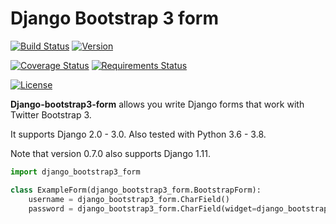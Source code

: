 # Django Bootstrap 3 form

[![Build Status](https://travis-ci.org/mbraak/django-bootstrap3-form.svg?branch=master)](https://travis-ci.org/mbraak/django-bootstrap3-form) [![Version](https://badge.fury.io/py/django-bootstrap3-form.svg)](https://pypi.python.org/pypi/django-bootstrap3-form/)

[![Coverage Status](https://img.shields.io/coveralls/mbraak/django-bootstrap3-form.svg)](https://coveralls.io/r/mbraak/django-bootstrap3-form?branch=master)
[![Requirements Status](https://requires.io/github/mbraak/django-bootstrap3-form/requirements.svg?branch=master)](https://requires.io/github/mbraak/django-bootstrap3-form/requirements/?branch=master)

[![License](https://img.shields.io/pypi/l/django-bootstrap3-form.svg)](https://pypi.python.org/pypi/django-bootstrap3-form/)

**Django-bootstrap3-form** allows you write Django forms that work with Twitter Bootstrap 3.

It supports Django 2.0 - 3.0. Also tested with Python 3.6 - 3.8.

Note that version 0.7.0 also supports Django 1.11.

```python
import django_bootstrap3_form

class ExampleForm(django_bootstrap3_form.BootstrapForm):
	username = django_bootstrap3_form.CharField()
	password = django_bootstrap3_form.CharField(widget=django_bootstrap3_form.PasswordInput)
```
